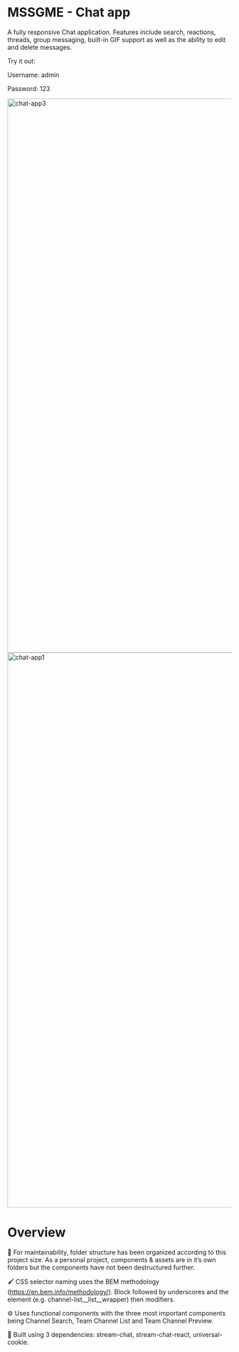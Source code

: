 # MSSGME - Chat app

A fully responsive Chat application. Features include search, reactions, threads, group messaging, built-in GIF support as well as the ability to edit and delete messages. 

Try it out:

Username: admin

Password: 123

<img width="1245" alt="chat-app3" src="https://user-images.githubusercontent.com/79977073/146488182-072bdaee-143d-42d8-8197-ad9228eaaeba.png">

<img width="1247" alt="chat-app1" src="https://user-images.githubusercontent.com/79977073/146488173-5c6a13b1-cd83-488f-8194-f02d22ea68ca.png">

# Overview
📁 For maintainability, folder structure has been organized according to this project size. As a personal project, components & assets are in it’s own folders but the components have not been destructured further.

🖌 CSS selector naming uses the BEM methodology (https://en.bem.info/methodology/). Block followed by underscores and the element (e.g. channel-list__list__wrapper) then modifiers.

⚙️ Uses functional components with the three most important components being Channel Search, Team Channel List and Team Channel Preview.

📎 Built using 3 dependencies: stream-chat, stream-chat-react, universal-cookie. 